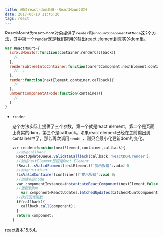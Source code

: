 ```yaml
---
title: 阅读react-dom源码--ReactMount部分
date: 2017-06-10 11:46:20
tags: react
---
```


ReactMount为react-dom对象提供了`render`和`unmountComponentAtNode`这2个方法，其中第一个`render`就是我们常用的输出react element到真实的dom里。

````javascript
var ReactMount={
  scrollMonitor:function(container,renderCallback){
    //...
  },
  renderSubtreeIntoContainer:function(parentComponent,nextElement,container,callback){
    //...
  },
  render:function(nextElement,container,callback){
    //...
  },
  unmountComponentAtNode:function(container){
    //...
  }
}
````
<!--more-->

* `render`

  这个方法实际上提供了三个参数，第一个就是react element，第二个是页面上真实的dom，第三个是callback。如果react element已经在之前输出到container中了，那么再次调用`render`，则只会最小化更新dom的变化。

  ````javascript
  var render=function(nextElement,container,callback){
    //验证callback
    ReactUpdateQueue.validateCallback(callback,'ReactDOM.render');
    //验证nextElement是否是Rect Element
    !React.isValidElement(nextElement)?'提示报错':vodid 0;
    //验证container
    !isValidContainer(container)?'提示报错':void 0;
    //创建实际node
    var componentInstance=instantiateReactComponent(nextElement,false);
    //更新到dom
      var component=ReactUpdates.batchedUpdates(batchedMountComponentIntoNode,componentInstance,container,shouldReuseMarkup,context)._renderComponent.getPublicInstance();
    //执行回调函数
    if(callback){
      callback.call(component);
    }
    return componnet;
  }
  ````
react版本15.5.4。